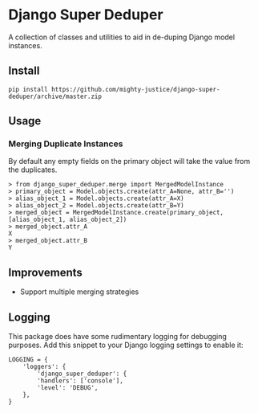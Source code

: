 # Django Super Deduper

A collection of classes and utilities to aid in de-duping Django model instances.

## Install

`pip install https://github.com/mighty-justice/django-super-deduper/archive/master.zip`

## Usage

### Merging Duplicate Instances

By default any empty fields on the primary object will take the value from the duplicates.

```
> from django_super_deduper.merge import MergedModelInstance
> primary_object = Model.objects.create(attr_A=None, attr_B='')
> alias_object_1 = Model.objects.create(attr_A=X)
> alias_object_2 = Model.objects.create(attr_B=Y)
> merged_object = MergedModelInstance.create(primary_object, [alias_object_1, alias_object_2])
> merged_object.attr_A
X
> merged_object.attr_B
Y
```

## Improvements

- Support multiple merging strategies

## Logging

This package does have some rudimentary logging for debugging purposes.
Add this snippet to your Django logging settings to enable it:

```
LOGGING = {
    'loggers': {
        'django_super_deduper': {
        'handlers': ['console'],
        'level': 'DEBUG',
    },
}
```
